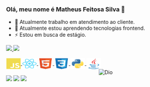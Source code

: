 ### Olá, meu nome é Matheus Feitosa Silva 👋


- 🔭 Atualmente trabalho em atendimento ao cliente.
- 🌱 Atualmente estou aprendendo tecnologias frontend.
- ⚡ Estou em busca de estágio.

<div>
  <a href="https://github.com/MFTECH-code">
  <img height="180em" src="https://github-readme-stats.vercel.app/api?username=MFTECH-code&show_icons=true&theme=dark&include_all_commits=true&count_private=false"/>
  <img height="180em" src="https://github-readme-stats.vercel.app/api/top-langs/?username=MFTECH-code&layout=compact&langs_count=7&count_private=false&theme=dark"/>
</div>

  
<div style="display: inline_block"><br>
  <img align="center" alt="MFTECH-Js" height="30" width="40" src="https://raw.githubusercontent.com/devicons/devicon/master/icons/javascript/javascript-plain.svg">
  <img align="center" alt="MFTECH-React" height="30" width="40" src="https://raw.githubusercontent.com/devicons/devicon/master/icons/react/react-original.svg">
  <img align="center" alt="MFTECH-HTML" height="30" width="40" src="https://raw.githubusercontent.com/devicons/devicon/master/icons/html5/html5-original.svg">
  <img align="center" alt="MFTECH-CSS" height="30" width="40" src="https://raw.githubusercontent.com/devicons/devicon/master/icons/css3/css3-original.svg">
  <img align="center" alt="MFTECH-Python" height="30" width="40" src="https://raw.githubusercontent.com/devicons/devicon/master/icons/python/python-original.svg">
  <img align="center" alt="MFTECH-Java" height="30" width="40" src="https://raw.githubusercontent.com/devicons/devicon/master/icons/java/java-original.svg">
  <img align="right" alt="Dio" width="250px" src="http://vignette3.wikia.nocookie.net/grandchase/images/d/d7/Stygian.png">
</div>
  
<div> 
  <br>
  <a href="https://www.instagram.com/silvamatheusfeitosa/" target="_blank"><img src="https://img.shields.io/badge/-Instagram-%23E4405F?style=for-the-badge&logo=instagram&logoColor=white" target="_blank"></a>
  <a href = "mailto:matheussilvafeitosa78@gmail.com"><img src="https://img.shields.io/badge/-Gmail-%23333?style=for-the-badge&logo=gmail&logoColor=white" target="_blank"></a>
  <a href="https://www.linkedin.com/in/matheus-feitosa-6684381b3/" target="_blank"><img src="https://img.shields.io/badge/-LinkedIn-%230077B5?style=for-the-badge&logo=linkedin&logoColor=white" target="_blank"></a> 
</div>
